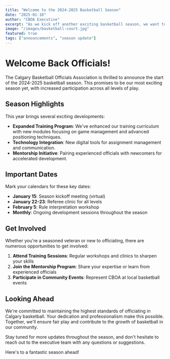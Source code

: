 ```yaml
---
title: "Welcome to the 2024-2025 Basketball Season"
date: "2025-01-10"
author: "CBOA Executive"
excerpt: "As we kick off another exciting basketball season, we want to welcome all our officials back and introduce new members to our association."
image: "/images/basketball-court.jpg"
featured: true
tags: ["announcements", "season update"]
---
```


# Welcome Back Officials!

The Calgary Basketball Officials Association is thrilled to announce the start of the 2024-2025 basketball season. This promises to be our most exciting season yet, with increased participation across all levels of play.

## Season Highlights

This year brings several exciting developments:

- **Expanded Training Program**: We've enhanced our training curriculum with new modules focusing on game management and advanced positioning techniques.
- **Technology Integration**: New digital tools for assignment management and communication.
- **Mentorship Initiative**: Pairing experienced officials with newcomers for accelerated development.

## Important Dates

Mark your calendars for these key dates:

- **January 15**: Season kickoff meeting (virtual)
- **January 22-23**: Referee clinic for all levels
- **February 5**: Rule interpretation workshop
- **Monthly**: Ongoing development sessions throughout the season

## Get Involved

Whether you're a seasoned veteran or new to officiating, there are numerous opportunities to get involved:

1. **Attend Training Sessions**: Regular workshops and clinics to sharpen your skills
2. **Join the Mentorship Program**: Share your expertise or learn from experienced officials
3. **Participate in Community Events**: Represent CBOA at local basketball events

## Looking Ahead

We're committed to maintaining the highest standards of officiating in Calgary basketball. Your dedication and professionalism make this possible. Together, we'll ensure fair play and contribute to the growth of basketball in our community.

Stay tuned for more updates throughout the season, and don't hesitate to reach out to the executive team with any questions or suggestions.

Here's to a fantastic season ahead!